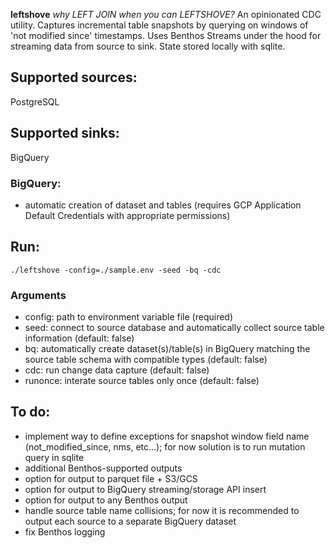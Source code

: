 **leftshove** 
*why LEFT JOIN when you can LEFTSHOVE?*
An opinionated CDC utility.
Captures incremental table snapshots by querying on windows of 'not modified since' timestamps.
Uses Benthos Streams under the hood for streaming data from source to sink.
State stored locally with sqlite.

## Supported sources:
PostgreSQL

## Supported sinks:
BigQuery

### BigQuery:
- automatic creation of dataset and tables (requires GCP Application Default Credentials with appropriate permissions)

## Run:
```shell
./leftshove -config=./sample.env -seed -bq -cdc
```
### Arguments
- config: path to environment variable file (required)
- seed: connect to source database and automatically collect source table information (default: false)
- bq: automatically create dataset(s)/table(s) in BigQuery matching the source table schema with compatible types (default: false)
- cdc: run change data capture (default: false)
- runonce: interate source tables only once (default: false)

## To do:
- implement way to define exceptions for snapshot window field name (not_modified_since, nms, etc...); for now solution is to run mutation query in sqlite
- additional Benthos-supported outputs
- option for output to parquet file + S3/GCS
- option for output to BigQuery streaming/storage API insert
- option for output to any Benthos output
- handle source table name collisions; for now it is recommended to output each source to a separate BigQuery dataset
- fix Benthos logging